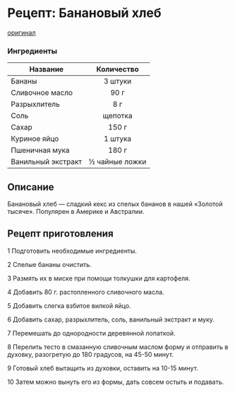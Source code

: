 # Рецепт: Банановый хлеб
[оригинал](https://eda.ru/recepty/vypechka-deserty/bananovyy-hleb-104302)

### Ингредиенты
| Название        	 | Количество      |
| -------------   	 |:--------------: |
| Бананы  	         | 3 штуки 	       |
| Сливочное масло 	 | 90 г            |
| Разрыхлитель	     | 8 г             |
| Соль	             |   щепотка       |
| Сахар         	 | 150 г           |
| Куриное яйцо	     | 1 штука         |
| Пшеничная мука     | 180 г   	       |
| Ванильный экстракт | ½ чайные ложки  |

## Описание
Банановый хлеб — сладкий кекс из спелых бананов в нашей «Золотой тысяче». 
Популярен в Америке и Австралии.
## Рецепт приготовления
1 Подготовить необходимые ингредиенты.

2 Спелые бананы очистить.

3 Размять их в миске при помощи толкушки для картофеля.

4 Добавить 80 г. растопленного сливочного масла.

5 Добавить слегка взбитое вилкой яйцо.

6 Добавить сахар, разрыхлитель, соль, ванильный экстракт и муку. 

7 Перемешать до однородности деревянной лопаткой.

8 Перелить тесто в смазанную сливочным маслом форму и отправить
 в духовку, разогретую до 180 градусов, на 45-50 минут. 
 
9 Готовый хлеб вытащить из духовки, оставить на 10-15 минут. 

10 Затем можно вынуть его из формы, дать совсем остыть и подавать.